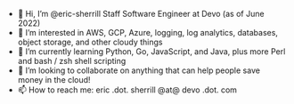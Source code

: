 - 👋 Hi, I’m @eric-sherrill  Staff Software Engineer at Devo (as of June 2022)
- 👀 I’m interested in AWS, GCP, Azure, logging, log analytics, databases, object storage, and other cloudy things
- 🌱 I’m currently learning Python, Go, JavaScript, and Java, plus more Perl and bash / zsh shell scripting
- 💞️ I’m looking to collaborate on anything that can help people save money in the cloud!
- 📫 How to reach me: eric .dot. sherrill @at@ devo .dot. com

<!---
eric-sherrill/eric-sherrill is a ✨ special ✨ repository because its `README.md` (this file) appears on your GitHub profile.
You can click the Preview link to take a look at your changes.
--->
